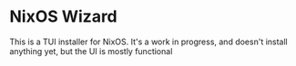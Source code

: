 # NixOS Wizard
This is a TUI installer for NixOS. It's a work in progress, and doesn't install anything yet, but the UI is mostly functional
